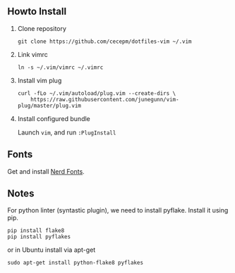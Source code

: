 ## Howto Install

1. Clone repository

    ```
    git clone https://github.com/cecepm/dotfiles-vim ~/.vim
    ```

2. Link vimrc

    ```
    ln -s ~/.vim/vimrc ~/.vimrc
    ```

3. Install vim plug

    ```
    curl -fLo ~/.vim/autoload/plug.vim --create-dirs \
        https://raw.githubusercontent.com/junegunn/vim-plug/master/plug.vim
    ```

4. Install configured bundle

    Launch `vim`, and run `:PlugInstall`


## Fonts

Get and install [Nerd Fonts](https://github.com/ryanoasis/nerd-fonts).

## Notes

For python linter (syntastic plugin), we need to install pyflake. Install it
using pip.

```
pip install flake8
pip install pyflakes
```

or in Ubuntu install via apt-get

```
sudo apt-get install python-flake8 pyflakes
```

